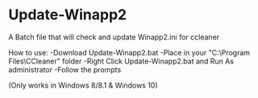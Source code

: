 # Update-Winapp2
A Batch file that will check and update Winapp2.ini for ccleaner

How to use:
-Download Update-Winapp2.bat
-Place in your "C:\Program Files\CCleaner" folder
-Right Click Update-Winapp2.bat and Run As administrator
-Follow the prompts 

(Only works in Windows 8/8.1 & Windows 10)
